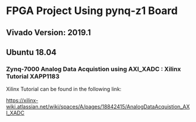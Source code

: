 # FPGA Project Using pynq-z1 Board
## Vivado Version: 2019.1
## Ubuntu 18.04

### Zynq-7000 Analog Data Acquistion using AXI_XADC : Xilinx Tutorial XAPP1183

Xilinx Tutorial can be found in the following link:

https://xilinx-wiki.atlassian.net/wiki/spaces/A/pages/18842415/AnalogDataAcquistion_AXI_XADC


